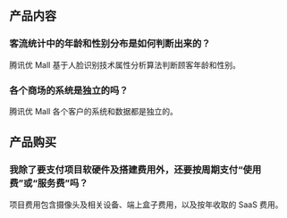 ## 产品内容
### 客流统计中的年龄和性别分布是如何判断出来的？
腾讯优 Mall 基于人脸识别技术属性分析算法判断顾客年龄和性别。

### 各个商场的系统是独立的吗？
腾讯优 Mall 各个客户的系统和数据都是独立的。

## 产品购买
### 我除了要支付项目软硬件及搭建费用外，还要按周期支付“使用费”或“服务费”吗？
项目费用包含摄像头及相关设备、端上盒子费用，以及按年收取的 SaaS 费用。
